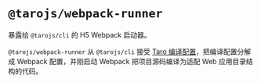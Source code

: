 # `@tarojs/webpack-runner`

暴露给 `@tarojs/cli` 的 H5 Webpack 启动器。

`@tarojs/webpack-runner` 从 `@tarojs/cli` 接受 [Taro 编译配置](https://taro-docs.jd.com/taro/docs/config.html)，把编译配置分解成 Webpack 配置，并刚启动 Webpack 把项目源码编译为适配 Web 应用目录结构的代码。
